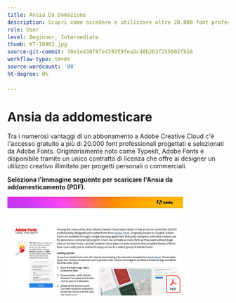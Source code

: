 ```yaml
---
title: Ansia Da Domazione
description: Scopri come accedere e utilizzare oltre 20.000 font professionali in Creative Cloud
role: User
level: Beginner, Intermediate
thumb: KT-10963.jpg
source-git-commit: 70e1e436f8fe439259fea2c48b263f255002fb10
workflow-type: tm+mt
source-wordcount: '80'
ht-degree: 0%

---
```


# Ansia da addomesticare

Tra i numerosi vantaggi di un abbonamento a Adobe Creative Cloud c&#39;è l&#39;accesso gratuito a più di 20.000 font professionali progettati e selezionati da Adobe Fonts. Originariamente noto come Typekit, Adobe Fonts è disponibile tramite un unico contratto di licenza che offre ai designer un utilizzo creativo illimitato per progetti personali o commerciali.

**Seleziona l&#39;immagine seguente per scaricare l&#39;Ansia da addomesticamento (PDF).**

[![Immagine dell’esercitazione sul testo](assets/TamingTypeAnxiety_400.jpg)](assets/TamingTypeAnxiety.pdf)
